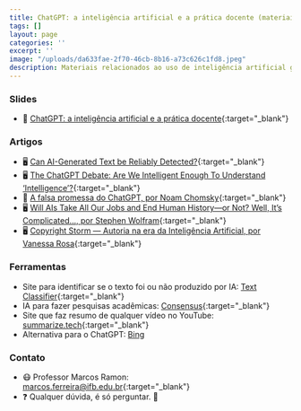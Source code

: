 ```yaml
---
title: ChatGPT: a inteligência artificial e a prática docente (materiais e links)
tags: []
layout: page
categories: ''
excerpt: ''
image: "/uploads/da633fae-2f70-46cb-8b16-a73c626c1fd8.jpeg"
description: Materiais relacionados ao uso de inteligência artificial generativa na docência
---
```


### Slides

- 📑 [ChatGPT: a inteligência artificial e a prática docente](https://docs.google.com/presentation/d/e/2PACX-1vTyAaT_s5AvWJMUV0Z-U8R4SZxaH3f5GPRKRkn_UBFHc4MHr4N6bthEeMmYhhxfhSdI6-21KG9bkkWT/pub?start=false&loop=false&delayms=3000){:target="_blank"}

### Artigos

- 🖥️ [Can AI-Generated Text be Reliably Detected?](https://arxiv.org/abs/2303.11156){:target="_blank"}
- 🖥️ [The ChatGPT Debate: Are We Intelligent Enough To Understand ‘Intelligence’?](https://www.forbes.com/sites/gabrielasilva/2023/03/14/the-chatgpt-debate-are-we-intelligent-enough-to-understand-intelligence/?sh=1ae5544784f2){:target="_blank"}
- 📄 [A falsa promessa do ChatGPT, por Noam Chomsky](https://edisciplinas.usp.br/pluginfile.php/7614945/mod_resource/content/1/Noam%20Chomsky_%20A%20falsa%20promessa%20do%20ChatGPT%20-%2010_03_2023%20-%20Tec%20-%20Folha.pdf){:target="_blank"}
- 🖥️ [Will AIs Take All Our Jobs and End Human History—or Not? Well, It’s Complicated…, por Stephen Wolfram](https://writings.stephenwolfram.com/2023/03/will-ais-take-all-our-jobs-and-end-human-history-or-not-well-its-complicated/){:target="_blank"}
- 🖥️ [Copyright Storm — Autoria na era da Inteligência Artificial, por Vanessa Rosa](https://va2rosa.medium.com/copyright-storm-autoria-na-era-da-intelig%C3%AAncia-artificial-2faf9e07994){:target="_blank"}

### Ferramentas

- Site para identificar se o texto foi ou não produzido por IA: [Text Classifier](https://platform.openai.com/ai-text-classifier){:target="_blank"}
- IA para fazer pesquisas acadêmicas: [Consensus](https://consensus.app/){:target="_blank"}
- Site que faz resumo de qualquer vídeo no YouTube: [summarize.tech](https://www.summarize.tech/){:target="_blank"}
- Alternativa para o ChatGPT: [Bing](https://www.microsoft.com/pt-br/bing?form=MW00X7&ef_id=_k_CjwKCAjwp6CkBhB_EiwAlQVyxTwdchYcQnVgCrQyWZrNF62IT7op3ra2z20qYTS3GaLQFMTAbILV7BoCmlcQAvD_BwE_k_&OCID=AIDcmmbbujrrla_SEM__k_CjwKCAjwp6CkBhB_EiwAlQVyxTwdchYcQnVgCrQyWZrNF62IT7op3ra2z20qYTS3GaLQFMTAbILV7BoCmlcQAvD_BwE_k_&gclid=CjwKCAjwp6CkBhB_EiwAlQVyxTwdchYcQnVgCrQyWZrNF62IT7op3ra2z20qYTS3GaLQFMTAbILV7BoCmlcQAvD_BwE&ch)

### Contato
- 😷 Professor Marcos Ramon: [marcos.ferreira@ifb.edu.br](mailto:marcos.ferreira@ifb.edu.br){:target="_blank"}
- ❓ Qualquer dúvida, é só perguntar. 🤔
